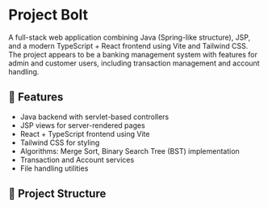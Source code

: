 # Project Bolt

A full-stack web application combining Java (Spring-like structure), JSP, and a modern TypeScript + React frontend using Vite and Tailwind CSS. The project appears to be a banking management system with features for admin and customer users, including transaction management and account handling.

## 🚀 Features

- Java backend with servlet-based controllers
- JSP views for server-rendered pages
- React + TypeScript frontend using Vite
- Tailwind CSS for styling
- Algorithms: Merge Sort, Binary Search Tree (BST) implementation
- Transaction and Account services
- File handling utilities

## 📁 Project Structure


